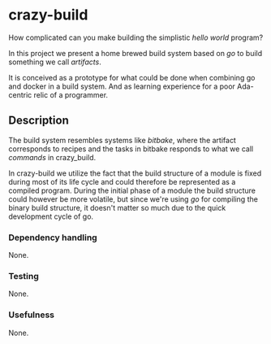 # crazy-build 
How complicated can you make building the simplistic _hello world_ program?

In this project we present a home brewed build system based on _go_ to build something we call _artifacts_.

It is conceived as a prototype for what could be done when combining go and docker in a build system. And as learning experience for a poor Ada-centric relic of a programmer.

## Description
The build system resembles systems like _bitbake_, where the artifact corresponds to recipes and the tasks in bitbake responds to what we call _commands_ in crazy_build.

In crazy-build we utilize the fact that the build structure of a module is fixed during most of its life cycle and could therefore be represented as a compiled program. During the initial phase of a module the build structure could however be more volatile, but since we're using _go_ for compiling the binary build structure, it doesn't matter so much due to the quick development cycle of go.

### Dependency handling

None.

### Testing

None.

### Usefulness

None.